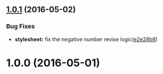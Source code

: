 <a name="1.0.1"></a>
## [1.0.1](https://github.com/xgfe/react-native-stylesheet-xg/compare/v1.0.0...v1.0.1) (2016-05-02)


### Bug Fixes

* **stylesheet:** fix the negative number revise logic([e2e28b8](https://github.com/xgfe/react-native-stylesheet-xg/commit/e2e28b8))



<a name="1.0.0"></a>
# 1.0.0 (2016-05-01)



